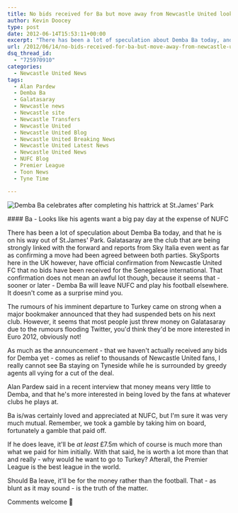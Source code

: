 ```yaml
---
title: No bids received for Ba but move away from Newcastle United looks imminent
author: Kevin Doocey
type: post
date: 2012-06-14T15:53:11+00:00
excerpt: "There has been a lot of speculation about Demba Ba today, and that he is on his way out of St.James' Park. Galatasaray are the club that are being strongly linked with the forward.."
url: /2012/06/14/no-bids-received-for-ba-but-move-away-from-newcastle-united-looks-imminent/
dsq_thread_id:
  - "725970910"
categories:
  - Newcastle United News
tags:
  - Alan Pardew
  - Demba Ba
  - Galatasaray
  - Newcastle news
  - Newcastle site
  - Newcastle Transfers
  - Newcastle United
  - Newcastle United Blog
  - Newcastle United Breaking News
  - Newcastle United Latest News
  - Newcastle United News
  - NUFC Blog
  - Premier League
  - Toon News
  - Tyne Time

---
```

![Demba Ba celebrates after completing his hattrick at St.James' Park](https://www.tynetime.com/wp-content/uploads/2012/06/Demba-Ba-Hattrick.jpg "Demba-Ba-Hattrick")

#### Ba - Looks like his agents want a big pay day at the expense of NUFC

There has been a lot of speculation about Demba Ba today, and that he is on his way out of St.James' Park. Galatasaray are the club that are being strongly linked with the forward and reports from Sky Italia even went as far as confirming a move had been agreed between both parties. SkySports here in the UK however, have official confirmation from Newcastle United FC that no bids have been received for the Senegalese international. That confirmation does not mean an awful  lot though, because it seems that - sooner or later - Demba Ba will leave NUFC and play his football elsewhere. It doesn't come as a surprise mind you.

The rumours of his imminent departure to Turkey came on strong when a major bookmaker announced that they had suspended bets on his next club. However, it seems that most people just threw money on Galatasaray due to the rumours flooding Twitter, you'd think they'd be more interested in Euro 2012, obviously not!

As much as the announcement - that we haven't actually received any bids for Demba yet - comes as relief to thousands of Newcastle United fans, I really cannot see Ba staying on Tyneside while he is surrounded by greedy agents all vying for a cut of the deal.

Alan Pardew said in a recent interview that money means very little to Demba, and that he's more interested in being loved by the fans at whatever clubs he plays at.

Ba is/was certainly loved and appreciated at NUFC, but I'm sure it was very much mutual. Remember, we took a gamble by taking him on board, fortunately a gamble that paid off.

If he does leave, it'll be _at least_ £7.5m which of course is much more than what we paid for him initially. With that said, he is worth a lot more than that and really - why would he want to go to Turkey? Afterall, the Premier League is the best league in the world.

Should Ba leave, it'll be for the money rather than the football. That - as blunt as it may sound - is the truth of the matter.

Comments welcome 🙂
